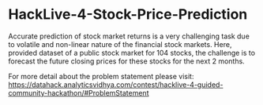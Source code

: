 # HackLive-4-Stock-Price-Prediction
Accurate prediction of stock market returns is a very challenging task due to volatile and non-linear nature of the financial stock markets.   Here,  provided dataset of a public stock market for 104 stocks, the challenge is to forecast the future closing prices for these stocks for the next 2 months.

For more detail about the problem statement please visit: https://datahack.analyticsvidhya.com/contest/hacklive-4-guided-community-hackathon/#ProblemStatement
